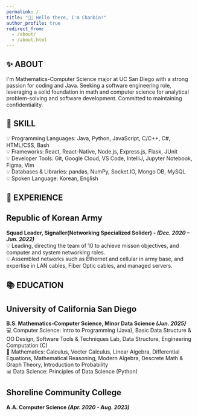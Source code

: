 ```yaml
---
permalink: /
title: "👋🏻 Hello there, I'm Chanbin!"
author_profile: true
redirect_from:
  - /about/
  - /about.html
---
```


## ✨ ABOUT

I'm Mathematics-Computer Science major at UC San Diego with a strong passion for coding and Java. Seeking a software engineering role, leveraging a solid foundation in math and computer science for analytical problem-solving and software development. Committed to maintaining confidentiality.

## 🔧 SKILL

💡 Programming Languages: Java, Python, JavaScript, C/C++, C#, HTML/CSS, Bash \
💡 Frameworks: React, React-Native, Node.js, Express.js, Flask, JUnit \
💡 Developer Tools: Git, Google Cloud, VS Code, IntelliJ, Jupyter Notebook, Figma, Vim \
💡 Databases & Libraries: pandas, NumPy, Socket.IO, Mongo DB, MySQL \
💡 Spoken Language: Korean, English

## 🧳 EXPERIENCE

## Republic of Korean Army

**Squad Leader, Signaller(Networking Specialized Solider) - _(Dec. 2020 – Jun. 2022)_** \
💡 Leading, directing the team of 10 to achieve misson objectives, and computer and system networking roles. \
💡 Assembled networks such as Ethernet and cellular in army base, and expertise in LAN cables, Fiber Optic cables, and managed servers.

## 📚 EDUCATION

## University of California San Diego

**B.S. Mathematics-Computer Science, Minor Data Science _(Jun. 2025)_** \
💻 Computer Science: Intro to Programming (Java), Basic Data Structure & OO Design, Software Tools & Techniques Lab, Data Structure, Engineering Computation (C)\
🧮 Mathematics: Calculus, Vecter Calculus, Linear Algebra, Differential Equations, Mathematical Reasoning, Modern Algebra, Descrete Math & Graph Theory, Introduction to Probability\
📊 Data Science: Principles of Data Science (Python)

## Shoreline Community College

**A.A. Computer Science _(Apr. 2020 - Aug. 2023)_**
